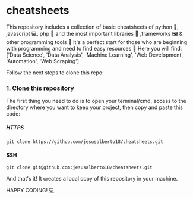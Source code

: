 # cheatsheets
This repository includes a collection of basic cheatsheets of python 🐍, javascript :computer:, php :elephant: and the most important libraries 📖 ,frameworks 🖼️ & other programming tools 🔧
It's a perfect start for those who are beginning with programming and need to find easy resources 🚀 
Here you will find:
  ['Data Science',
   'Data Analysis',
   'Machine Learning',
   'Web Development',
   'Automation',
   'Web Scraping'] 

Follow the next steps to clone this repo:

### 1. Clone this repository

The first thing you need to do is to open your terminal/cmd, access to the directory where you want to keep your project, then copy and paste this code:

##### HTTPS

```git clone https://github.com/jesusalberto18/cheatsheets.git```

#### SSH

```git clone git@github.com:jesusalberto18/cheatsheets.git```

And that's it! It creates a local copy of this repository in your machine.

HAPPY CODING! :computer:
